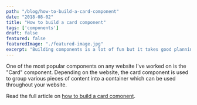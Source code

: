 ```yaml
---
path: "/blog/how-to-build-a-card-component"
date: "2018-08-02"
title: "How to build a card component"
tags: ['components']
draft: false
featured: false
featuredImage: "./featured-image.jpg"
excerpt: "Building components is a lot of fun but it takes good planning and attention to detail to build components which are flexible and reusable."
---
```


One of the most popular components on any website I've worked on is the "Card" component.  Depending on the website, the card component is used to group various pieces of content into a container which can be used throughout your website.

Read the full article on [how to build a card comonent](https://www.mediacurrent.com/blog/how-build-card-component/).
